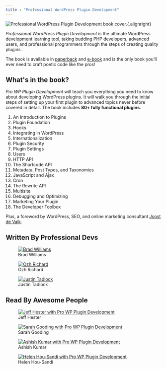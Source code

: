 ```yaml
---
title : "Professional WordPress Plugin Development"
---
```


![Professional WordPress Plugin Development book cover.](/blog/wp-content/uploads/2011/01/plugindevbook.jpg){.alignright}

_Professional WordPress Plugin Development_ is the ultimate WordPress development learning tool, taking budding PHP developers, advanced users, and professional programmers through the steps of creating quality plugins.

The book is available in [paperback](http://www.amazon.com/gp/product/0470916222?ie=UTF8&tag=justtadl-20 "Buy Professional WordPress Plugin Development in paperback from Amazon") and [e-book](http://www.amazon.com/gp/product/B004PGMI2I/ref=as_li_tf_tl?ie=UTF8&tag=justtadl-20 "Buy Professional WordPress Plugin Development in paperback from Amazon") and is the only book you’ll ever need to craft poetic code like the pros!

## What's in the book?

_Pro WP Plugin Development_ will teach you everything you need to know about developing WordPress plugins.  It will walk you through the initial steps of setting up your first plugin to advanced topics never before covered in detail.  The book includes <strong>80+ fully functional plugins</strong>.

1. An Introduction to Plugins
2. Plugin Foundation
3. Hooks
4. Integrating in WordPress
5. Internationalization
6. Plugin Security
7. Plugin Settings
8. Users
9. HTTP API
10. The Shortcode API
11. Metadata, Post Types, and Taxonomies
12. JavaScript and Ajax
13. Cron
14. The Rewrite API
15. Multisite
16. Debugging and Optimizing
17. Marketing Your Plugin
18. The Developer Toolbox

Plus, a foreword by WordPress, SEO, and online marketing consultant [Joost de Valk](http://yoast.com).

## Written By Professional Devs

<div class="gallery gallery-columns-3">
	<figure class="gallery-item">
		<a href="http://strangework.com"><img src="http://justintadlock.com/blog/wp-content/uploads/2011/04/brad.jpg" alt="Brad Williams" /></a>
		<figcaption class="gallery-caption">Brad Williams</figcaption>
	</figure>
	<figure class="gallery-item">
		<a href="http://planetozh.com/blog"><img src="http://justintadlock.com/blog/wp-content/uploads/2011/04/ozh.jpg" alt="Ozh Richard" /></a>
		<figcaption class="gallery-caption">Ozh Richard</figcaption>
	</figure>
	<figure class="gallery-item">
		<a href="http://justintadlock.com/about"><img src="http://justintadlock.com/blog/wp-content/uploads/2011/04/justin.jpg" alt="Justin Tadlock" /></a>
		<figcaption class="gallery-caption">Justin Tadlock</figcaption>
	</figure>
</div>

## Read By Awesome People

<div class="gallery gallery-columns-4">
	<figure class="gallery-item">
		<a href="http://twitter.com/jeffhester"><img src="http://justintadlock.com/blog/wp-content/uploads/2011/04/jeffhester.jpg" alt="Jeff Hester with Pro WP Plugin Development" /></a>
		<figcaption class="gallery-caption">Jeff Hester</figcaption>
	</figure>
	<figure class="gallery-item">
		<a href="http://twitter.com/pollyplummer" title=""><img src="http://justintadlock.com/blog/wp-content/uploads/2011/04/pollyplummer.jpg" alt="Sarah Gooding with Pro WP Plugin Development" /></a>
		<figcaption class="gallery-caption">Sarah Gooding</figcaption>
	</figure>
	<figure class="gallery-item">
		<a href="http://twitter.com/ashfame"><img src="http://justintadlock.com/blog/wp-content/uploads/2011/04/ashfame.jpg" alt="Ashish Kumar with Pro WP Plugin Development" /></a>
		<figcaption class="gallery-caption">Ashish Kumar</figcaption>
	</figure>
	<figure class="gallery-item">
		<a href="http://twitter.com/helenhousandi"><img src="http://justintadlock.com/blog/wp-content/uploads/2011/04/helenhousandi.jpg" alt="Helen Hou-Sandi with Pro WP Plugin Development" /></a>
		<figcaption class="gallery-caption">Helen Hou-Sandi</figcaption>
	</figure>
</div>
